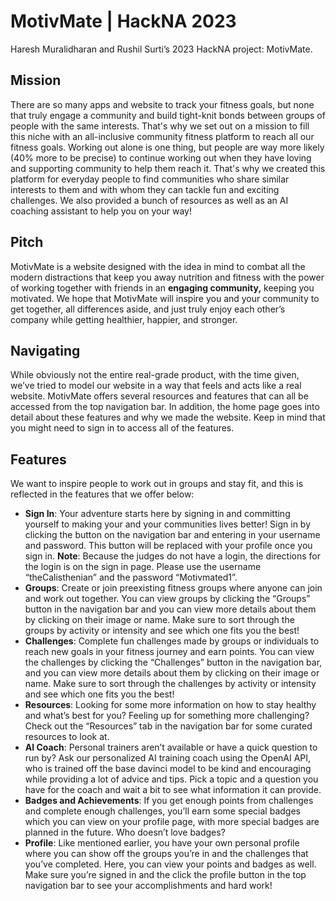 # MotivMate | HackNA 2023
Haresh Muralidharan and Rushil Surti’s 2023 HackNA project: MotivMate.

## Mission

There are so many apps and website to track your fitness goals, but none that truly engage a community and build tight-knit bonds between groups of people with the same interests. That's why we set out on a mission to fill this niche with an all-inclusive community fitness platform to reach all our fitness goals. Working out alone is one thing, but people are way more likely (40% more to be precise) to continue working out when they have loving and supporting community to help them reach it. That's why we created this platform for everyday people to find communities who share similar interests to them and with whom they can tackle fun and exciting challenges. We also provided a bunch of resources as well as an AI coaching assistant to help you on your way!

## Pitch

MotivMate is a website designed with the idea in mind to combat all the modern distractions that keep you away nutrition and fitness with the power of working together with friends in an **engaging community,** keeping you motivated. We hope that MotivMate will inspire you and your community to get together, all differences aside, and just truly enjoy each other’s company while getting healthier, happier, and stronger.

## Navigating

While obviously not the entire real-grade product, with the time given, we’ve tried to model our website in a way that feels and acts like a real website. MotivMate offers several resources and features that can all be accessed from the top navigation bar. In addition, the home page goes into detail about these features and why we made the website. Keep in mind that you might need to sign in to access all of the features.

## Features

We want to inspire people to work out in groups and stay fit, and this is reflected in the features that we offer below:

- **Sign In**: Your adventure starts here by signing in and committing yourself to making your and your communities lives better! Sign in by clicking the button on the navigation bar and entering in your username and password. This button will be replaced with your profile once you sign in. **Note**: Because the judges do not have a login, the directions for the login is on the sign in page. Please use the username “theCalisthenian” and the password “Motivmated1”.
- **Groups**: Create or join preexisting fitness groups where anyone can join and work out together. You can view groups by clicking the “Groups” button in the navigation bar and you can view more details about them by clicking on their image or name. Make sure to sort through the groups by activity or intensity and see which one fits you the best!
- **********************Challenges**********************: Complete fun challenges made by groups or individuals to reach new goals in your fitness journey and earn points. You can view the challenges by clicking the “Challenges” button in the navigation bar, and you can view more details about them by clicking on their image or name. Make sure to sort through the challenges by activity or intensity and see which one fits you the best!
- ********************Resources********************: Looking for some more information on how to stay healthy and what’s best for you? Feeling up for something more challenging? Check out the “Resources” tab in the navigation bar for some curated resources to look at.
- ******************AI Coach******************: Personal trainers aren’t available or have a quick question to run by? Ask our personalized AI training coach using the OpenAI API, who is trained off the base davinci model to be kind and encouraging while providing a lot of advice and tips. Pick a topic and a question you have for the coach and wait a bit to see what information it can provide.
- **************Badges and Achievements**************: If you get enough points from challenges and complete enough challenges, you’ll earn some special badges which you can view on your profile page, with more special badges are planned in the future. Who doesn’t love badges?
- **************Profile**************: Like mentioned earlier, you have your own personal profile where you can show off the groups you’re in and the challenges that you’ve completed. Here, you can view your points and badges as well. Make sure you’re signed in and the click the profile button in the top navigation bar to see your accomplishments and hard work!
